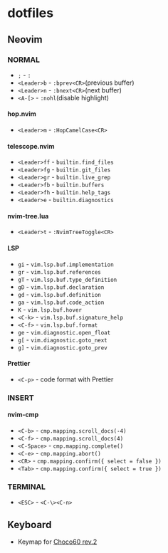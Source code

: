 # dotfiles

## Neovim

### NORMAL

- `;` - `:`
- `<Leader>b` - `:bprev<CR>`(previous buffer)
- `<Leader>n` - `:bnext<CR>`(next buffer)
- `<A-[>` - `:nohl`(disable highlight)

#### hop.nvim
- `<Leader>m` - `:HopCamelCase<CR>`

#### telescope.nvim
- `<Leader>ff` - `builtin.find_files`
- `<Leader>fg` - `builtin.git_files`
- `<Leader>gr` - `builtin.live_grep`
- `<Leader>fb` - `builtin.buffers`
- `<Leader>fh` - `builtin.help_tags`
- `<Leader>e` - `builtin.diagnostics`

#### nvim-tree.lua

- `<Leader>t` - `:NvimTreeToggle<CR>`

#### LSP

- `gi` - `vim.lsp.buf.implementation`
- `gr` - `vim.lsp.buf.references`
- `gT` - `vim.lsp.buf.type_definition`
- `gD` - `vim.lsp.buf.declaration`
- `gd` - `vim.lsp.buf.definition`
- `ga` - `vim.lsp.buf.code_action`
- `K` - `vim.lsp.buf.hover`
- `<C-k>` - `vim.lsp.buf.signature_help`
- `<C-f>` - `vim.lsp.buf.format`
- `ge` - `vim.diagnostic.open_float`
- `g[` - `vim.diagnostic.goto_next`
- `g]` - `vim.diagnostic.goto_prev`

#### Prettier

- `<C-p>` - code format with Prettier

### INSERT

#### nvim-cmp
- `<C-b>` - `cmp.mapping.scroll_docs(-4)`
- `<C-f>` - `cmp.mapping.scroll_docs(4)`
- `<C-Space>` - `cmp.mapping.complete()`
- `<C-e>` - `cmp.mapping.abort()`
- `<CR>` - `cmp.mapping.confirm({ select = false })`
- `<Tab>` - `cmp.mapping.confirm({ select = true })`

### TERMINAL
- `<ESC>` - `<C-\><C-n>`

## Keyboard
- Keymap for [Choco60 rev.2](https://keys.recompile.net/projects/choco60-rev2/)